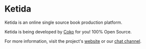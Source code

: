# Ketida

Ketida is an online single source book production platform.

Ketida is being developed by [Coko](https://coko.foundation/) for you! 100% Open Source.
  
For more information, visit the project's [website](https://ketida.community/) or our [chat channel](https://mattermost.coko.foundation/). 
